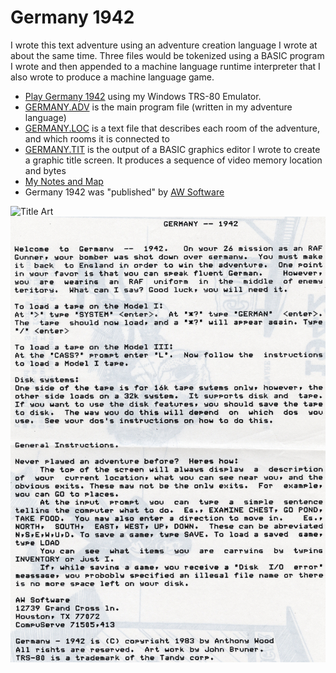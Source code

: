 # Germany 1942
I wrote this text adventure using an adventure creation language I wrote at about the same time.  Three files would be tokenized using a BASIC program I wrote and then appended to a machine language runtime interpreter that I also wrote to produce a machine language game.  

   - [Play Germany 1942](https://1drv.ms/u/s!AmFZ0QYkZ-tXg7k302hEFUNUvaK5xg?e=MBv5EW) using my Windows TRS-80 Emulator.
   - [GERMANY.ADV](GERMANY.ADV) is the main program file (written in my adventure language)
   - [GERMANY.LOC](GERMANY.LOC) is a text file that describes each room of the adventure, and which rooms it is connected to
   - [GERMANY.TIT](GERMANY.TIT) is the output of a BASIC graphics editor I wrote to create a graphic title screen.  It produces a sequence of video memory location and bytes
   - [My Notes and Map](./../../scans/germany-1940-notes.jpg)
   - Germany 1942 was "published" by [AW Software](./../../awsoftware/readme.md)


![Title Art](./../../scans/germany-1942-frontcover.jpg)
![Instructions](./../../scans/germany-1942-instructions.jpg)

